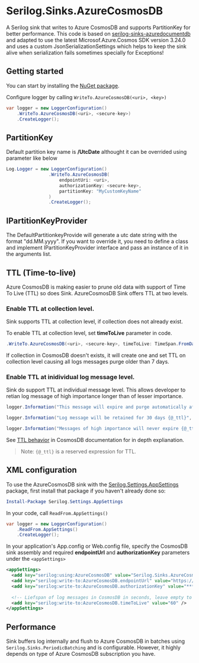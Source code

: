 # Serilog.Sinks.AzureCosmosDB
A Serilog sink that writes to Azure CosmosDB and supports PartitionKey for better performance. This code is based on [serilog-sinks-azuredocumentdb](https://github.com/serilog/serilog-sinks-azuredocumentdb) and adapted to use the latest Microsof.Azure.Cosmos SDK version 3.24.0 and uses a custom JsonSerializationSettings which helps to keep the sink alive when serialization fails sometimes specially for Exceptions!

## Getting started
You can start by installing the [NuGet package](https://www.nuget.org/packages/Serilog.Sinks.AzureCosmosDB).



Configure logger by calling `WriteTo.AzureCosmosDB(<uri>, <key>)`

```C#
var logger = new LoggerConfiguration()
    .WriteTo.AzureCosmosDB(<uri>, <secure-key>)
    .CreateLogger();
```
## PartitionKey

Default partition key name is <b>/UtcDate</b> althought it can be overrided using parameter like below

```C#
Log.Logger = new LoggerConfiguration()
                .WriteTo.AzureCosmosDB(
                    endpointUri: <uri>,
                    authorizationKey: <secure-key>,
                    partitionKey: "MyCustomKeyName"
                )
                .CreateLogger();
```

## IPartitionKeyProvider
The DefaultPartitionkeyProvide will generate a utc date string with the format "dd.MM.yyyy". If you want to override it, you need to define a class and implement IPartitionKeyProvider interface and pass an instance of it in the arguments list.

## TTL (Time-to-live)

Azure CosmosDB is making easier to prune old data with support of Time To Live (TTL) so does Sink. AzureCosmosDB Sink offers TTL at two levels.

### Enable TTL at collection level.

Sink supports TTL at collection level, if collection does not already exist.
 
To enable TTL at collection level, set **timeToLive** parameter in code.

```C#
.WriteTo.AzureCosmosDB(<uri>, <secure-key>, timeToLive: TimeSpan.FromDays(7))
```
If collection in CosmosDB doesn't exists, it will create one and set TTL on collection level causing all logs messages purge older than 7 days.


### Enable TTL at inidividual log message level.

Sink do support TTL at individual message level. This allows developer to retian log message of high importance longer than of lesser importance.

```C#
logger.Information("This message will expire and purge automatically after {@_ttl} seconds", 60);

logger.Information("Log message will be retained for 30 days {@_ttl}", 2592000); // 30*24*60*60

logger.Information("Messages of high importance will never expire {@_ttl}", -1); 
```

See [TTL behavior](https://docs.microsoft.com/en-us/azure/cosmos-db/time-to-live) in CosmosDB documentation for in depth explianation.

>Note: `{@_ttl}` is a reserved expression for TTL.



## XML <appSettings> configuration

To use the AzureCosmosDB sink with the [Serilog.Settings.AppSettings](https://www.nuget.org/packages/Serilog.Settings.AppSettings) package, first install that package if you haven't already done so:

```PowerShell
Install-Package Serilog.Settings.AppSettings
```
In your code, call `ReadFrom.AppSettings()`

```C#
var logger = new LoggerConfiguration()
    .ReadFrom.AppSettings()
    .CreateLogger();
```
In your application's App.config or Web.config file, specify the CosmosDB sink assembly and required **endpointUrl** and **authorizationKey** parameters under the `<appSettings>`

```XML
<appSettings>
  <add key="serilog:using:AzureCosmosDB" value="Serilog.Sinks.AzureCosmosDB" />
  <add key="serilog:write-to:AzureCosmosDB.endpointUrl" value="https://****.cosmos.azure.com:443" />
  <add key="serilog:write-to:AzureCosmosDB.authorizationKey" value="****" />
    
  <!-- Liefspan of log messages in CosmosDB in seconds, leave empty to disable expiration. -->
  <add key="serilog:write-to:AzureCosmosDB.timeToLive" value="60" />
</appSettings>
```

## Performance
Sink buffers log internally and flush to Azure CosmosDB in batches using `Serilog.Sinks.PeriodicBatching` and is configurable. However, it highly depends on type of Azure CosmosDB subscription you have. 
